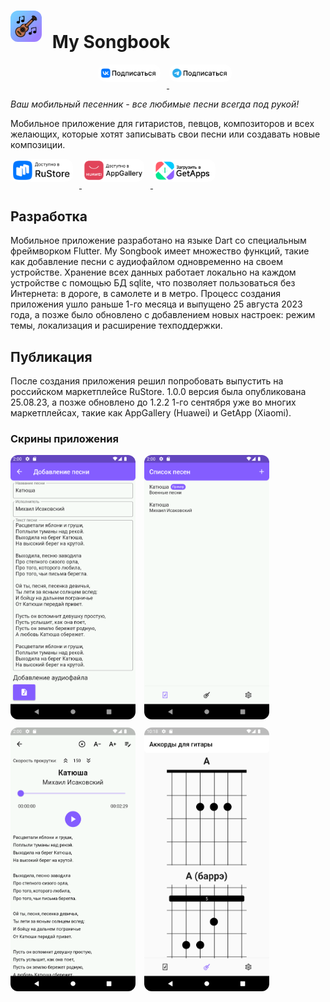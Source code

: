 # <img class="icon" src="assets/icon/my_songbook.png" alt="My Songbook" width="50"/> My Songbook

<p float="left" align="center">
<a href="[VK Подписаться](https://vk.com/mysongbook01)">
<img class="badges" src="assets/badges/VK.png" alt="VK Подписаться" width="100"/>
</a>
<a href="[Telegram Подписаться](https://t.me/mysongbook01)">
<img class="badges" src="assets/badges/Telegram.png" alt="Telegram Подписаться" width="100"/>
</a>
</p>


*Ваш мобильный песенник - все любимые песни всегда под рукой!*

Мобильное приложение для гитаристов, певцов, композиторов и всех желающих, которые хотят записывать свои песни или создавать новые композиции.

<p float="left">
<a href="[Скачать с RuStore](https://apps.rustore.ru/app/ru.ru_developer.my_songbook)">
<img class="icon" src="assets/badges/RuStore.png" alt="RuStore" width="100"/>
</a>
<a href="[Скачать с AppGallery](https://appgallery.huawei.com/app/C109087129)">
<img class="icon" src="assets/badges/AppGallery.png" alt="AppGallery" width="100"/>
</a>
<a href="[Скачать с GetApps](https://global.app.mi.com/details?lo=RU&la=en_US&id=ru.ru_developer.my_songbook.mi)">
<img class="icon" src="assets/badges/GetApps.png" alt="GetApps" width="100"/>
</a>
</p>

## Разработка
Мобильное приложение разработано на языке Dart со специальным фреймворком Flutter. 
My Songbook имеет множество функций, такие как добавление песни с аудиофайлом одновременно на своем устройстве. Хранение всех данных работает локально на каждом устройстве с помощью БД sqlite, что позволяет пользоваться без Интернета: в дороге, в самолете и в метро.
Процесс создания приложения ушло раньше 1-го месяца и выпущено 25 августа 2023 года, а позже было обновлено с добавлением новых настроек: режим темы, локализация и расширение техподдержки.



## Публикация
После создания приложения решил попробовать выпустить на российском маркетплейсе RuStore. 1.0.0 версия была опубликована 25.08.23, а позже обновлено до 1.2.2 1-го сентября уже во многих маркетплейсах, такие как AppGallery (Huawei) и GetApp (Xiaomi).

### Скрины приложения
<head>
   <style>
   img {
    border-radius: 12px;
    margin: 0px 10px 10px 0px;
   }

   .icon {
    border-radius: 5px;
    margin: 0px 10px 0px 0px;
      -webkit-touch-callout: none;
    -webkit-user-select: none;
     -khtml-user-select: none;
       -moz-user-select: none;
        -ms-user-select: none;
            user-select: none;
            pointer-events: none;
   }
   .noselect {
  -webkit-touch-callout: none;
    -webkit-user-select: none;
     -khtml-user-select: none;
       -moz-user-select: none;
        -ms-user-select: none;
            user-select: none;
            pointer-events: none;
}

.badges{
  margin: 0px 50px 0px 0px;
      border-radius: 0px;
      -webkit-touch-callout: none;
    -webkit-user-select: none;
     -khtml-user-select: none;
       -moz-user-select: none;
        -ms-user-select: none;
            user-select: none;
            pointer-events: none;
}
  </style>
</head>
<p float="left" class="noselect">
<img src="flutter_03.png" alt="Создание песни с аудиофайлом" width="200"/>
<img src="flutter_04.png" alt="Список всех созданных песен" width="200"/>
<img src="flutter_05.png" alt="Просмотр песни с проигрывателем" width="200"/>
<img src="flutter_02.png" alt="Справочник аккордов для гитары" width="200"/>
</p>
